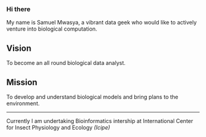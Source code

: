 ### Hi there
My name is Samuel Mwasya, a vibrant data geek who would like to actively venture into biological computation.

 ## Vision
 To become an all round biological data analyst.
 
 ## Mission
 
 To develop and understand biological models and bring plans to the environment.
 ***
 
 Currently I am undertaking Bioinformatics intership at International Center for Insect Physiology and Ecology *(Icipe)*




